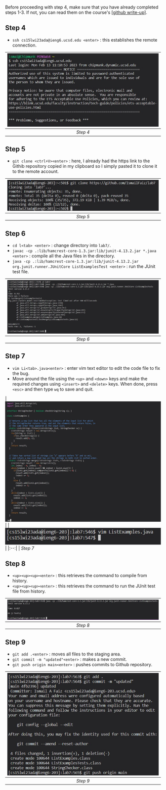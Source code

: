 Before proceeding with step 4, make sure that you have already completed steps 1-3. If not, you can read them on the course's [[github write-up]](https://ucsd-cse15l-w23.github.io/week/week7/).

## Step 4

- `ssh cs15lwi23ada@ieng6.ucsd.edu <enter>` : this establishes the remote connection.

| ![Image](4.jpg) | 
|:--:| 
| *Step 4*

## Step 5

- `git clone <ctrl+V><enter>` : here, I already had the https link to the Githib repository copied in my clipboard so I simply pasted it to clone it to the remote account.

| ![Image](5.jpg) | 
|:--:| 
| *Step 5*

## Step 6

- `cd l<tab> <enter>` : change directory into `lab7/`.
- `javac -cp .:lib/hamcrest-core-1.3.jar:lib/junit-4.13.2.jar *.java <enter>` : compile all the Java files in the directory.
- `java -cp .:lib/hamcrest-core-1.3.jar:lib/junit-4.13.2.jar org.junit.runner.JUnitCore ListExamplesTest <enter>` : run the JUnit test file.

| ![Image](6.jpg) | 
|:--:| 
| *Step 6*

## Step 7

- `vim Li<tab>.java<enter>` : enter vim text editor to edit the code file to fix the bug.
- Move around the file using the `<up>` and `<down>` keys and make the required changes using `<insert>` and `<delete>` keys. When done, press `<esc>` and then type `wq` to save and quit.

| ![Image](7a.jpg) | 
| ![Image](7b.jpg) | 
|:--:| 
| *Step 7*

## Step 8

- `<up><up><up><enter>` : this retrieves the command to compile from history.
- `<up><up><up><enter>` : this retrieves the command to run the JUnit test file from history.

| ![Image](8.jpg) | 
|:--:| 
| *Step 8*

## Step 9

- `git add .<enter>` : moves all files to the staging area.
- `git commit -m "updated"<enter>` : makes a new commit.
- `git push origin main<enter>` : pushes commits to Github repository. 

| ![Image](9.jpg) | 
|:--:| 
| *Step 9*

